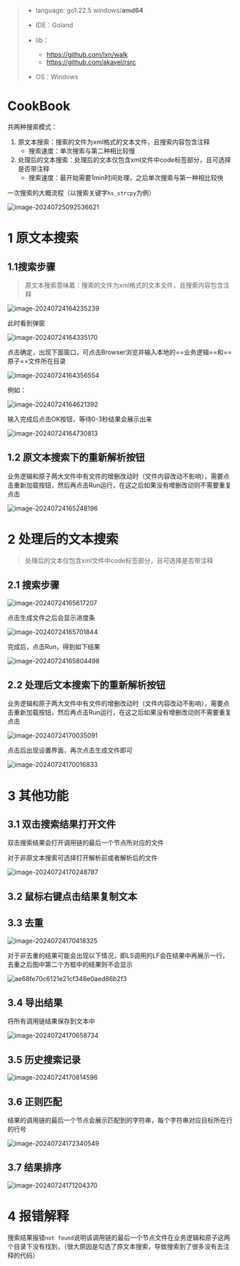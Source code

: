 > - language: go1.22.5 windows/**amd64**
>
> - IDE：Goland
>
> - lib：
>   - https://github.com/lxn/walk
>   - https://github.com/akavel/rsrc
>
> - OS：Windows 

# CookBook

共两种搜索模式：

1. 原文本搜索：搜索的文件为xml格式的文本文件，且搜索内容包含注释
   - 搜索速度：单次搜索与第二种相比较慢
2. 处理后的文本搜索：处理后的文本仅包含xml文件中code标签部分，且可选择是否带注释
   - 搜索速度：最开始需要1min时间处理，之后单次搜索与第一种相比较快



一次搜索的大概流程（以搜索关键字`hs_strcpy`为例）

![image-20240725092536621](https://typora-dusong.oss-cn-chengdu.aliyuncs.com/image-20240725092536621.png)



# 1 原文本搜索

## 1.1搜索步骤

> 原文本搜索意味着：搜索的文件为xml格式的文本文件，且搜索内容包含注释

![image-20240724164235239](https://typora-dusong.oss-cn-chengdu.aliyuncs.com/image-20240724164235239.png)

此时看到弹窗

![image-20240724164335170](https://typora-dusong.oss-cn-chengdu.aliyuncs.com/image-20240724164335170.png)

点击确定，出现下面窗口，可点击Browser浏览并输入本地的==业务逻辑==和==原子==文件所在目录

![image-20240724164356554](https://typora-dusong.oss-cn-chengdu.aliyuncs.com/image-20240724164356554.png)

例如：

![image-20240724164621392](https://typora-dusong.oss-cn-chengdu.aliyuncs.com/image-20240724164621392.png)

输入完成后点击OK按钮，等待0-3秒结果会展示出来

![image-20240724164730813](https://typora-dusong.oss-cn-chengdu.aliyuncs.com/image-20240724164730813.png)

## 1.2 原文本搜索下的重新解析按钮

业务逻辑和原子两大文件中有文件的增删改动时（文件内容改动不影响），需要点击重新加载按钮，然后再点击Run运行，在这之后如果没有增删改动则不需要重复点击

![image-20240724165248196](https://typora-dusong.oss-cn-chengdu.aliyuncs.com/image-20240724165248196.png)

# 2 处理后的文本搜索

> 处理后的文本仅包含xml文件中code标签部分，且可选择是否带注释

## 2.1 搜索步骤

![image-20240724165617207](https://typora-dusong.oss-cn-chengdu.aliyuncs.com/image-20240724165617207.png)

点击生成文件之后会显示进度条

![image-20240724165701844](https://typora-dusong.oss-cn-chengdu.aliyuncs.com/image-20240724165701844.png)

完成后，点击Run，得到如下结果

![image-20240724165804498](https://typora-dusong.oss-cn-chengdu.aliyuncs.com/image-20240724165804498.png)

## 2.2 处理后文本搜索下的重新解析按钮

业务逻辑和原子两大文件中有文件的增删改动时（文件内容改动不影响），需要点击重新加载按钮，然后再点击Run运行，在这之后如果没有增删改动则不需要重复点击

![image-20240724170035091](https://typora-dusong.oss-cn-chengdu.aliyuncs.com/image-20240724170035091.png)

点击后出现设置界面，再次点击生成文件即可

![image-20240724170016833](https://typora-dusong.oss-cn-chengdu.aliyuncs.com/image-20240724170016833.png)



# 3 其他功能

## 3.1 双击搜索结果打开文件

双击搜索结果会打开调用链的最后一个节点所对应的文件

对于非原文本搜索可选择打开解析前或者解析后的文件

![image-20240724170248787](https://typora-dusong.oss-cn-chengdu.aliyuncs.com/image-20240724170248787.png)

## 3.2 鼠标右键点击结果复制文本



## 3.3 去重

![image-20240724170418325](https://typora-dusong.oss-cn-chengdu.aliyuncs.com/image-20240724170418325.png)

对于非去重的结果可能会出现以下情况，即LS调用的LF会在结果中再展示一行，去重之后图中第二个方框中的结果则不会显示

![ae68fe70c6121e21cf348e0aed86b2f3](https://typora-dusong.oss-cn-chengdu.aliyuncs.com/ae68fe70c6121e21cf348e0aed86b2f3.png)



## 3.4 导出结果

将所有调用链结果保存到文本中

![image-20240724170658734](https://typora-dusong.oss-cn-chengdu.aliyuncs.com/image-20240724170658734.png)



## 3.5 历史搜索记录

![image-20240724170814596](https://typora-dusong.oss-cn-chengdu.aliyuncs.com/image-20240724170814596.png)



## 3.6 正则匹配

结果的调用链的最后一个节点会展示匹配到的字符串，每个字符串对应目标所在行的行号

![image-20240724172340549](https://typora-dusong.oss-cn-chengdu.aliyuncs.com/image-20240724172340549.png)

## 3.7 结果排序

![image-20240724171204370](https://typora-dusong.oss-cn-chengdu.aliyuncs.com/image-20240724171204370.png)

# 4 报错解释

搜索结果报错`not found`说明该调用链的最后一个节点文件在业务逻辑和原子这两个目录下没有找到，（很大原因是勾选了原文本搜索，导致搜索到了很多没有去注释的代码）
